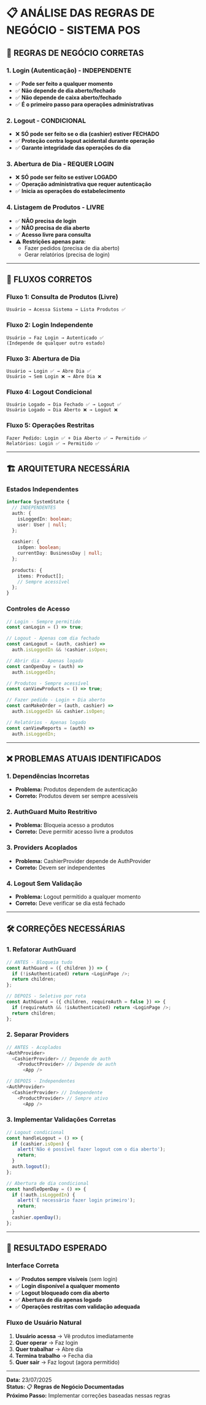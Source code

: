 # 📋 ANÁLISE DAS REGRAS DE NEGÓCIO - SISTEMA POS

## 🎯 **REGRAS DE NEGÓCIO CORRETAS**

### **1. Login (Autenticação) - INDEPENDENTE**
- ✅ **Pode ser feito a qualquer momento**
- ✅ **Não depende de dia aberto/fechado**
- ✅ **Não depende de caixa aberto/fechado**
- ✅ **É o primeiro passo para operações administrativas**

### **2. Logout - CONDICIONAL**
- ❌ **SÓ pode ser feito se o dia (cashier) estiver FECHADO**
- ✅ **Proteção contra logout acidental durante operação**
- ✅ **Garante integridade das operações do dia**

### **3. Abertura de Dia - REQUER LOGIN**
- ❌ **SÓ pode ser feito se estiver LOGADO**
- ✅ **Operação administrativa que requer autenticação**
- ✅ **Inicia as operações do estabelecimento**

### **4. Listagem de Produtos - LIVRE**
- ✅ **NÃO precisa de login**
- ✅ **NÃO precisa de dia aberto**
- ✅ **Acesso livre para consulta**
- ⚠️ **Restrições apenas para:**
  - Fazer pedidos (precisa de dia aberto)
  - Gerar relatórios (precisa de login)

---

## 🔄 **FLUXOS CORRETOS**

### **Fluxo 1: Consulta de Produtos (Livre)**
```
Usuário → Acessa Sistema → Lista Produtos ✅
```

### **Fluxo 2: Login Independente**
```
Usuário → Faz Login → Autenticado ✅
(Independe de qualquer outro estado)
```

### **Fluxo 3: Abertura de Dia**
```
Usuário → Login ✅ → Abre Dia ✅
Usuário → Sem Login ❌ → Abre Dia ❌
```

### **Fluxo 4: Logout Condicional**
```
Usuário Logado → Dia Fechado ✅ → Logout ✅
Usuário Logado → Dia Aberto ❌ → Logout ❌
```

### **Fluxo 5: Operações Restritas**
```
Fazer Pedido: Login ✅ + Dia Aberto ✅ → Permitido ✅
Relatórios: Login ✅ → Permitido ✅
```

---

## 🏗️ **ARQUITETURA NECESSÁRIA**

### **Estados Independentes**
```typescript
interface SystemState {
  // INDEPENDENTES
  auth: {
    isLoggedIn: boolean;
    user: User | null;
  };
  
  cashier: {
    isOpen: boolean;
    currentDay: BusinessDay | null;
  };
  
  products: {
    items: Product[];
    // Sempre acessível
  };
}
```

### **Controles de Acesso**
```typescript
// Login - Sempre permitido
const canLogin = () => true;

// Logout - Apenas com dia fechado
const canLogout = (auth, cashier) => 
  auth.isLoggedIn && !cashier.isOpen;

// Abrir dia - Apenas logado
const canOpenDay = (auth) => 
  auth.isLoggedIn;

// Produtos - Sempre acessível
const canViewProducts = () => true;

// Fazer pedido - Login + Dia aberto
const canMakeOrder = (auth, cashier) => 
  auth.isLoggedIn && cashier.isOpen;

// Relatórios - Apenas logado
const canViewReports = (auth) => 
  auth.isLoggedIn;
```

---

## ❌ **PROBLEMAS ATUAIS IDENTIFICADOS**

### **1. Dependências Incorretas**
- **Problema:** Produtos dependem de autenticação
- **Correto:** Produtos devem ser sempre acessíveis

### **2. AuthGuard Muito Restritivo**
- **Problema:** Bloqueia acesso a produtos
- **Correto:** Deve permitir acesso livre a produtos

### **3. Providers Acoplados**
- **Problema:** CashierProvider depende de AuthProvider
- **Correto:** Devem ser independentes

### **4. Logout Sem Validação**
- **Problema:** Logout permitido a qualquer momento
- **Correto:** Deve verificar se dia está fechado

---

## 🛠️ **CORREÇÕES NECESSÁRIAS**

### **1. Refatorar AuthGuard**
```typescript
// ANTES - Bloqueia tudo
const AuthGuard = ({ children }) => {
  if (!isAuthenticated) return <LoginPage />;
  return children;
};

// DEPOIS - Seletivo por rota
const AuthGuard = ({ children, requireAuth = false }) => {
  if (requireAuth && !isAuthenticated) return <LoginPage />;
  return children;
};
```

### **2. Separar Providers**
```typescript
// ANTES - Acoplados
<AuthProvider>
  <CashierProvider> // Depende de auth
    <ProductProvider> // Depende de auth
      <App />

// DEPOIS - Independentes
<AuthProvider>
  <CashierProvider> // Independente
    <ProductProvider> // Sempre ativo
      <App />
```

### **3. Implementar Validações Corretas**
```typescript
// Logout condicional
const handleLogout = () => {
  if (cashier.isOpen) {
    alert('Não é possível fazer logout com o dia aberto');
    return;
  }
  auth.logout();
};

// Abertura de dia condicional
const handleOpenDay = () => {
  if (!auth.isLoggedIn) {
    alert('É necessário fazer login primeiro');
    return;
  }
  cashier.openDay();
};
```

---

## 🎯 **RESULTADO ESPERADO**

### **Interface Correta**
- ✅ **Produtos sempre visíveis** (sem login)
- ✅ **Login disponível a qualquer momento**
- ✅ **Logout bloqueado com dia aberto**
- ✅ **Abertura de dia apenas logado**
- ✅ **Operações restritas com validação adequada**

### **Fluxo de Usuário Natural**
1. **Usuário acessa** → Vê produtos imediatamente
2. **Quer operar** → Faz login
3. **Quer trabalhar** → Abre dia
4. **Termina trabalho** → Fecha dia
5. **Quer sair** → Faz logout (agora permitido)

---

**Data:** 23/07/2025  
**Status:** 📋 **Regras de Negócio Documentadas**  
**Próximo Passo:** Implementar correções baseadas nessas regras

